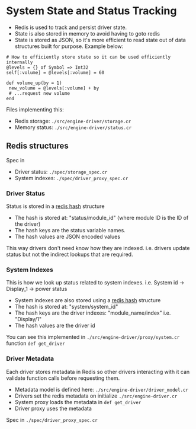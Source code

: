 # System State and Status Tracking

* Redis is used to track and persist driver state.
* State is also stored in memory to avoid having to goto redis
* State is stored as JSON, so it's more efficient to read state out of data structures built for purpose. Example below:

```crystal
# How to efficiently store state so it can be used efficiently internally
@levels = {} of Symbol => Int32
self[:volume] = @levels[:volume] = 60

def volume_up(by = 1)
 new_volume = @levels[:volume] + by
 # ...request new volume
end
```

Files implementing this:
* Redis storage: `./src/engine-driver/storage.cr`
* Memory status: `./src/engine-driver/status.cr`


## Redis structures

Spec in

* Driver status: `./spec/storage_spec.cr`
* System indexes: `./spec/driver_proxy_spec.cr`


### Driver Status

Status is stored in a [redis hash](https://redis.io/commands/hset) structure

* The hash is stored at: "status/module_id" (where module ID is the ID of the driver)
* The hash keys are the status variable names.
* The hash values are JSON encoded values

This way drivers don't need know how they are indexed. i.e. drivers update status but not the indirect lookups that are required.


### System Indexes

This is how we look up status related to system indexes.
i.e. System id -> Display_1 -> power status

* System indexes are also stored using a [redis hash](https://redis.io/commands/hset) structure
* The hash is stored at: "system/system_id"
* The hash keys are the driver indexes: "module_name/index" i.e. "Display/1"
* The hash values are the driver id

You can see this implemented in `./src/engine-driver/proxy/system.cr` function `def get_driver`


### Driver Metadata

Each driver stores metadata in Redis so other drivers interacting with it can validate function calls before requesting them.

* Metadata model is defined here: `./src/engine-driver/driver_model.cr`
* Drivers set the redis metadata on initialize `./src/engine-driver.cr`
* System proxy loads the metadata in `def get_driver`
* Driver proxy uses the metadata

Spec in `./spec/driver_proxy_spec.cr`
